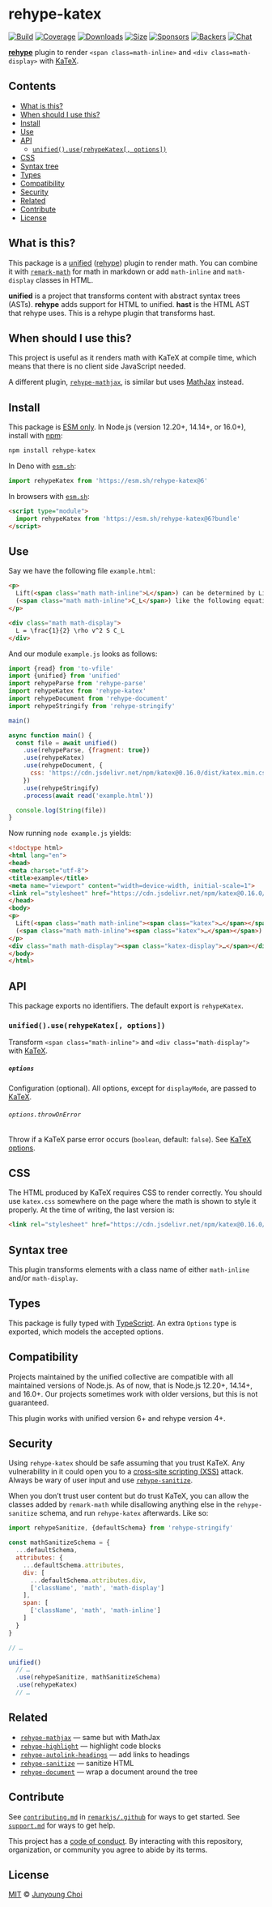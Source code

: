 # rehype-katex

[![Build][build-badge]][build]
[![Coverage][coverage-badge]][coverage]
[![Downloads][downloads-badge]][downloads]
[![Size][size-badge]][size]
[![Sponsors][sponsors-badge]][collective]
[![Backers][backers-badge]][collective]
[![Chat][chat-badge]][chat]

**[rehype][]** plugin to render `<span class=math-inline>` and
`<div class=math-display>` with [KaTeX][].

## Contents

*   [What is this?](#what-is-this)
*   [When should I use this?](#when-should-i-use-this)
*   [Install](#install)
*   [Use](#use)
*   [API](#api)
    *   [`unified().use(rehypeKatex[, options])`](#unifieduserehypekatex-options)
*   [CSS](#css)
*   [Syntax tree](#syntax-tree)
*   [Types](#types)
*   [Compatibility](#compatibility)
*   [Security](#security)
*   [Related](#related)
*   [Contribute](#contribute)
*   [License](#license)

## What is this?

This package is a [unified][] ([rehype][]) plugin to render math.
You can combine it with [`remark-math`][remark-math] for math in markdown or add
`math-inline` and `math-display` classes in HTML.

**unified** is a project that transforms content with abstract syntax trees
(ASTs).
**rehype** adds support for HTML to unified.
**hast** is the HTML AST that rehype uses.
This is a rehype plugin that transforms hast.

## When should I use this?

This project is useful as it renders math with KaTeX at compile time, which
means that there is no client side JavaScript needed.

A different plugin, [`rehype-mathjax`][rehype-mathjax], is similar but uses
[MathJax][] instead.

## Install

This package is [ESM only](https://gist.github.com/sindresorhus/a39789f98801d908bbc7ff3ecc99d99c).
In Node.js (version 12.20+, 14.14+, or 16.0+), install with [npm][]:

```sh
npm install rehype-katex
```

In Deno with [`esm.sh`][esmsh]:

```js
import rehypeKatex from 'https://esm.sh/rehype-katex@6'
```

In browsers with [`esm.sh`][esmsh]:

```html
<script type="module">
  import rehypeKatex from 'https://esm.sh/rehype-katex@6?bundle'
</script>
```

## Use

Say we have the following file `example.html`:

```html
<p>
  Lift(<span class="math math-inline">L</span>) can be determined by Lift Coefficient
  (<span class="math math-inline">C_L</span>) like the following equation.
</p>

<div class="math math-display">
  L = \frac{1}{2} \rho v^2 S C_L
</div>
```

And our module `example.js` looks as follows:

```js
import {read} from 'to-vfile'
import {unified} from 'unified'
import rehypeParse from 'rehype-parse'
import rehypeKatex from 'rehype-katex'
import rehypeDocument from 'rehype-document'
import rehypeStringify from 'rehype-stringify'

main()

async function main() {
  const file = await unified()
    .use(rehypeParse, {fragment: true})
    .use(rehypeKatex)
    .use(rehypeDocument, {
      css: 'https://cdn.jsdelivr.net/npm/katex@0.16.0/dist/katex.min.css'
    })
    .use(rehypeStringify)
    .process(await read('example.html'))

  console.log(String(file))
}
```

Now running `node example.js` yields:

```html
<!doctype html>
<html lang="en">
<head>
<meta charset="utf-8">
<title>example</title>
<meta name="viewport" content="width=device-width, initial-scale=1">
<link rel="stylesheet" href="https://cdn.jsdelivr.net/npm/katex@0.16.0/dist/katex.min.css">
</head>
<body>
<p>
  Lift(<span class="math math-inline"><span class="katex">…</span></span>) can be determined by Lift Coefficient
  (<span class="math math-inline"><span class="katex">…</span></span>) like the following equation.
</p>
<div class="math math-display"><span class="katex-display">…</span></div>
</body>
</html>
```

## API

This package exports no identifiers.
The default export is `rehypeKatex`.

### `unified().use(rehypeKatex[, options])`

Transform `<span class="math-inline">` and `<div class="math-display">` with
[KaTeX][].

##### `options`

Configuration (optional).
All options, except for `displayMode`, are passed to [KaTeX][katex-options].

###### `options.throwOnError`

Throw if a KaTeX parse error occurs (`boolean`, default: `false`).
See [KaTeX options][katex-options].

## CSS

The HTML produced by KaTeX requires CSS to render correctly.
You should use `katex.css` somewhere on the page where the math is shown to
style it properly.
At the time of writing, the last version is:

```html
<link rel="stylesheet" href="https://cdn.jsdelivr.net/npm/katex@0.16.0/dist/katex.min.css" integrity="sha384-Xi8rHCmBmhbuyyhbI88391ZKP2dmfnOl4rT9ZfRI7mLTdk1wblIUnrIq35nqwEvC" crossorigin="anonymous">
```

<!-- To update the above, read the note in the monorepo readme. -->

## Syntax tree

This plugin transforms elements with a class name of either `math-inline` and/or
`math-display`.

## Types

This package is fully typed with [TypeScript][].
An extra `Options` type is exported, which models the accepted options.

## Compatibility

Projects maintained by the unified collective are compatible with all maintained
versions of Node.js.
As of now, that is Node.js 12.20+, 14.14+, and 16.0+.
Our projects sometimes work with older versions, but this is not guaranteed.

This plugin works with unified version 6+ and rehype version 4+.

## Security

Using `rehype-katex` should be safe assuming that you trust KaTeX.
Any vulnerability in it could open you to a [cross-site scripting (XSS)][xss]
attack.
Always be wary of user input and use [`rehype-sanitize`][rehype-sanitize].

When you don’t trust user content but do trust KaTeX, you can allow the classes
added by `remark-math` while disallowing anything else in the `rehype-sanitize`
schema, and run `rehype-katex` afterwards.
Like so:

```js
import rehypeSanitize, {defaultSchema} from 'rehype-stringify'

const mathSanitizeSchema = {
  ...defaultSchema,
  attributes: {
    ...defaultSchema.attributes,
    div: [
      ...defaultSchema.attributes.div,
      ['className', 'math', 'math-display']
    ],
    span: [
      ['className', 'math', 'math-inline']
    ]
  }
}

// …

unified()
  // …
  .use(rehypeSanitize, mathSanitizeSchema)
  .use(rehypeKatex)
  // …
```

## Related

*   [`rehype-mathjax`][rehype-mathjax]
    — same but with MathJax
*   [`rehype-highlight`](https://github.com/rehypejs/rehype-highlight)
    — highlight code blocks
*   [`rehype-autolink-headings`](https://github.com/rehypejs/rehype-autolink-headings)
    — add links to headings
*   [`rehype-sanitize`](https://github.com/rehypejs/rehype-sanitize)
    — sanitize HTML
*   [`rehype-document`](https://github.com/rehypejs/rehype-document)
    — wrap a document around the tree

## Contribute

See [`contributing.md`][contributing] in [`remarkjs/.github`][health] for ways
to get started.
See [`support.md`][support] for ways to get help.

This project has a [code of conduct][coc].
By interacting with this repository, organization, or community you agree to
abide by its terms.

## License

[MIT][license] © [Junyoung Choi][author]

<!-- Definitions -->

[build-badge]: https://github.com/remarkjs/remark-math/workflows/main/badge.svg

[build]: https://github.com/remarkjs/remark-math/actions

[coverage-badge]: https://img.shields.io/codecov/c/github/remarkjs/remark-math.svg

[coverage]: https://codecov.io/github/remarkjs/remark-math

[downloads-badge]: https://img.shields.io/npm/dm/rehype-katex.svg

[downloads]: https://www.npmjs.com/package/rehype-katex

[size-badge]: https://img.shields.io/bundlephobia/minzip/rehype-katex.svg

[size]: https://bundlephobia.com/result?p=rehype-katex

[sponsors-badge]: https://opencollective.com/unified/sponsors/badge.svg

[backers-badge]: https://opencollective.com/unified/backers/badge.svg

[collective]: https://opencollective.com/unified

[chat-badge]: https://img.shields.io/badge/chat-discussions-success.svg

[chat]: https://github.com/remarkjs/remark/discussions

[npm]: https://docs.npmjs.com/cli/install

[esmsh]: https://esm.sh

[health]: https://github.com/remarkjs/.github

[contributing]: https://github.com/remarkjs/.github/blob/HEAD/contributing.md

[support]: https://github.com/remarkjs/.github/blob/HEAD/support.md

[coc]: https://github.com/remarkjs/.github/blob/HEAD/code-of-conduct.md

[license]: https://github.com/remarkjs/remark-math/blob/main/license

[author]: https://rokt33r.github.io

[unified]: https://github.com/unifiedjs/unified

[rehype]: https://github.com/rehypejs/rehype

[xss]: https://en.wikipedia.org/wiki/Cross-site_scripting

[typescript]: https://www.typescriptlang.org

[rehype-sanitize]: https://github.com/rehypejs/rehype-sanitize

[katex]: https://github.com/Khan/KaTeX

[katex-options]: https://katex.org/docs/options.html

[mathjax]: https://www.mathjax.org

[remark-math]: ../remark-math

[rehype-mathjax]: ../rehype-mathjax

